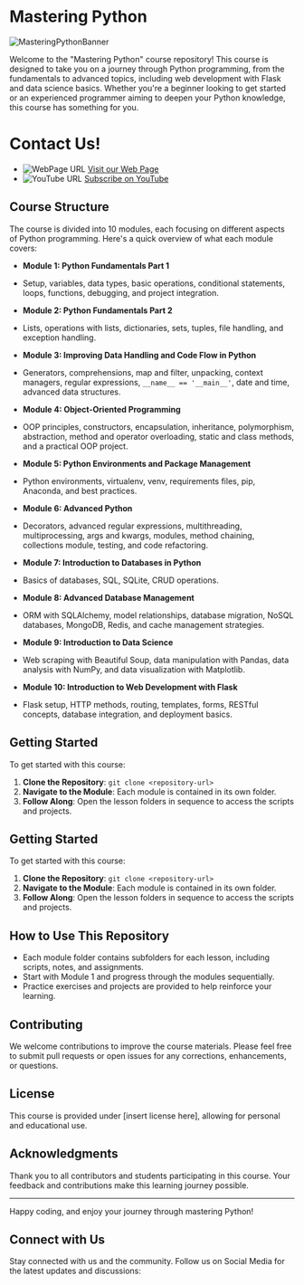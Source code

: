 # Mastering Python

![MasteringPythonBanner](https://github.com/dreamcode-academy/mastering-python/assets/61909582/2cc2efda-832c-426d-9314-c71a23c3d5a9)

Welcome to the "Mastering Python" course repository! This course is designed to take you on a journey through Python programming, from the fundamentals to advanced topics, including web development with Flask and data science basics. Whether you're a beginner looking to get started or an experienced programmer aiming to deepen your Python knowledge, this course has something for you.

# Contact Us!
- ![WebPage URL]([https://img.icons8.com/fluent/48/000000/linkedin.png](https://uploads-ssl.webflow.com/5e68fbd416b15abbebfc4b33/5f5fd942475eb561b033574e_Logo.svg)) [Visit our Web Page](https://linkedin.com/in/your-linkedin)
- ![YouTube URL](https://img.icons8.com/color/48/000000/youtube-play.png) [Subscribe on YouTube](https://youtube.com/your-youtube-channel)

## Course Structure

The course is divided into  10 modules, each focusing on different aspects of Python programming. Here's a quick overview of what each module covers:

- **Module 1: Python Fundamentals Part 1**
 - Setup, variables, data types, basic operations, conditional statements, loops, functions, debugging, and project integration.

- **Module 2: Python Fundamentals Part 2**
 - Lists, operations with lists, dictionaries, sets, tuples, file handling, and exception handling.

- **Module 3: Improving Data Handling and Code Flow in Python**
 - Generators, comprehensions, map and filter, unpacking, context managers, regular expressions, `__name__ == '__main__'`, date and time, advanced data structures.

- **Module 4: Object-Oriented Programming**
 - OOP principles, constructors, encapsulation, inheritance, polymorphism, abstraction, method and operator overloading, static and class methods, and a practical OOP project.

- **Module 5: Python Environments and Package Management**
 - Python environments, virtualenv, venv, requirements files, pip, Anaconda, and best practices.

- **Module 6: Advanced Python**
 - Decorators, advanced regular expressions, multithreading, multiprocessing, args and kwargs, modules, method chaining, collections module, testing, and code refactoring.

- **Module 7: Introduction to Databases in Python**
 - Basics of databases, SQL, SQLite, CRUD operations.

- **Module 8: Advanced Database Management**
 - ORM with SQLAlchemy, model relationships, database migration, NoSQL databases, MongoDB, Redis, and cache management strategies.

- **Module 9: Introduction to Data Science**
 - Web scraping with Beautiful Soup, data manipulation with Pandas, data analysis with NumPy, and data visualization with Matplotlib.

- **Module 10: Introduction to Web Development with Flask**
 - Flask setup, HTTP methods, routing, templates, forms, RESTful concepts, database integration, and deployment basics.

## Getting Started

To get started with this course:

1. **Clone the Repository**: `git clone <repository-url>`
2. **Navigate to the Module**: Each module is contained in its own folder.
3. **Follow Along**: Open the lesson folders in sequence to access the scripts and projects.


## Getting Started

To get started with this course:

1. **Clone the Repository**: `git clone <repository-url>`
2. **Navigate to the Module**: Each module is contained in its own folder.
3. **Follow Along**: Open the lesson folders in sequence to access the scripts and projects.


## How to Use This Repository

- Each module folder contains subfolders for each lesson, including scripts, notes, and assignments.
- Start with Module  1 and progress through the modules sequentially.
- Practice exercises and projects are provided to help reinforce your learning.

## Contributing

We welcome contributions to improve the course materials. Please feel free to submit pull requests or open issues for any corrections, enhancements, or questions.

## License

This course is provided under [insert license here], allowing for personal and educational use.

## Acknowledgments

Thank you to all contributors and students participating in this course. Your feedback and contributions make this learning journey possible.

---

Happy coding, and enjoy your journey through mastering Python!


## Connect with Us

Stay connected with us and the community. Follow us on Social Media for the latest updates and discussions:



